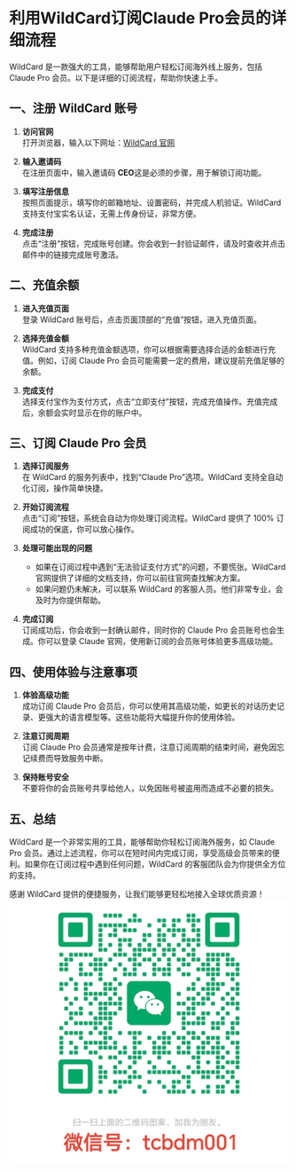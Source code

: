 # 利用WildCard订阅Claude Pro会员的详细流程

WildCard 是一款强大的工具，能够帮助用户轻松订阅海外线上服务，包括 Claude Pro 会员。以下是详细的订阅流程，帮助你快速上手。

## 一、注册 WildCard 账号

1. **访问官网**  
   打开浏览器，输入以下网址：[WildCard 官网](https://yeka.ai/i/CEO)

2. **输入邀请码**  
   在注册页面中，输入邀请码 **CEO**这是必须的步骤，用于解锁订阅功能。

3. **填写注册信息**  
   按照页面提示，填写你的邮箱地址、设置密码，并完成人机验证。WildCard 支持支付宝实名认证，无需上传身份证，非常方便。

4. **完成注册**  
   点击“注册”按钮，完成账号创建。你会收到一封验证邮件，请及时查收并点击邮件中的链接完成账号激活。

## 二、充值余额

1. **进入充值页面**  
   登录 WildCard 账号后，点击页面顶部的“充值”按钮，进入充值页面。

2. **选择充值金额**  
   WildCard 支持多种充值金额选项，你可以根据需要选择合适的金额进行充值。例如，订阅 Claude Pro 会员可能需要一定的费用，建议提前充值足够的余额。

3. **完成支付**  
   选择支付宝作为支付方式，点击“立即支付”按钮，完成充值操作。充值完成后，余额会实时显示在你的账户中。

## 三、订阅 Claude Pro 会员

1. **选择订阅服务**  
   在 WildCard 的服务列表中，找到“Claude Pro”选项。WildCard 支持全自动化订阅，操作简单快捷。

2. **开始订阅流程**  
   点击“订阅”按钮，系统会自动为你处理订阅流程。WildCard 提供了 100% 订阅成功的保底，你可以放心操作。

3. **处理可能出现的问题**  
   - 如果在订阅过程中遇到“无法验证支付方式”的问题，不要慌张。WildCard 官网提供了详细的文档支持，你可以前往官网查找解决方案。
   - 如果问题仍未解决，可以联系 WildCard 的客服人员。他们非常专业，会及时为你提供帮助。

4. **完成订阅**  
   订阅成功后，你会收到一封确认邮件，同时你的 Claude Pro 会员账号也会生成。你可以登录 Claude 官网，使用新订阅的会员账号体验更多高级功能。

## 四、使用体验与注意事项

1. **体验高级功能**  
   成功订阅 Claude Pro 会员后，你可以使用其高级功能，如更长的对话历史记录、更强大的语言模型等。这些功能将大幅提升你的使用体验。

2. **注意订阅周期**  
   订阅 Claude Pro 会员通常是按年计费，注意订阅周期的结束时间，避免因忘记续费而导致服务中断。

3. **保持账号安全**  
   不要将你的会员账号共享给他人，以免因账号被盗用而造成不必要的损失。

## 五、总结

WildCard 是一个非常实用的工具，能够帮助你轻松订阅海外服务，如 Claude Pro 会员。通过上述流程，你可以在短时间内完成订阅，享受高级会员带来的便利。如果你在订阅过程中遇到任何问题，WildCard 的客服团队会为你提供全方位的支持。

感谢 WildCard 提供的便捷服务，让我们能够更轻松地接入全球优质资源！
![微信图片](/images/wechat.jpg)
